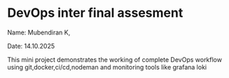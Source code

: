 # DevOps inter final assesment 

Name: Mubendiran K,

Date: 14.10.2025

This mini project demonstrates the working of complete DevOps workflow using git,docker,ci/cd,nodeman and monitoring tools like grafana loki 
